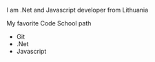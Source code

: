 I am .Net and Javascript developer from Lithuania

My favorite Code School path
* Git
* .Net
* Javascript